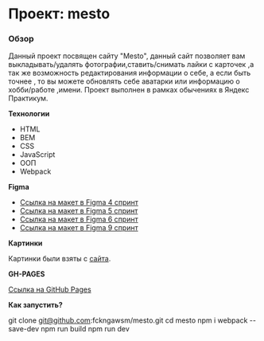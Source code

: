 # Проект: mesto

### Обзор

Данный проект посвящен сайту "Mesto", данный сайт позволяет вам выкладывать/удалять фотографии,ставить/снимать лайки с карточек ,а так же возможность редактирования информации о себе, а если быть точнее , то вы можете обновлять себе аватарки или информацию о хобби/работе ,имени.
Проект выполнен в рамках обычениях в Яндекс Практикум.

**Технологии**
* HTML
* BEM
* CSS
* JavaScript
* ООП
* Webpack

**Figma**

* [Ссылка на макет в Figma 4 спринт](https://www.figma.com/file/2cn9N9jSkmxD84oJik7xL7/JavaScript.-Sprint-4?node-id=0%3A1)
* [Ссылка на макет в Figma 5 спринт](https://www.figma.com/file/bjyvbKKJN2naO0ucURl2Z0/JavaScript.-Sprint-5?node-id=0%3A1)
* [Ссылка на макет в Figma 6 спринт](https://www.figma.com/file/kRVLKwYG3d1HGLvh7JFWRT/JavaScript.-Sprint-6?node-id=0%3A1)
* [Ссылка на макет в Figma 9 спринт](https://www.figma.com/file/PSdQFRHoxXJFs2FH8IXViF/JavaScript-9-sprint?node-id=0%3A1)

**Картинки**

Картинки были взяты с [сайта](https://unsplash.com/).

**GH-PAGES**

[Ссылка на GitHub Pages](https://fckngawsm.github.io/mesto/)

**Как запустить?**

git clone git@github.com:fckngawsm/mesto.git
cd mesto
npm i webpack --save-dev
npm run build
npm run dev

